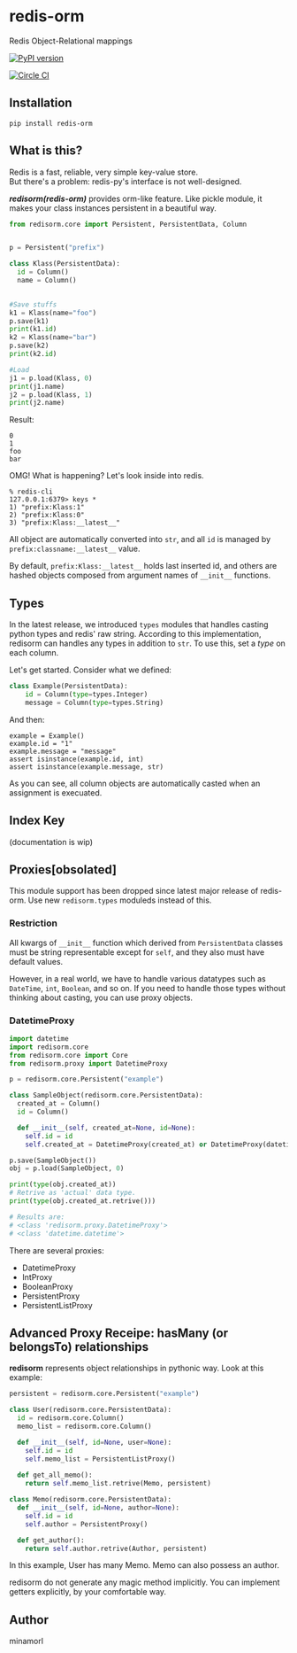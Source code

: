 # redis-orm
Redis Object-Relational mappings

[![PyPI version](https://badge.fury.io/py/redis-orm.svg)](https://badge.fury.io/py/redis-orm)

[![Circle CI](https://circleci.com/gh/minamorl/redis-orm.svg?style=svg)](https://circleci.com/gh/minamorl/redis-orm)

## Installation

```
pip install redis-orm
```

## What is this?

Redis is a fast, reliable, very simple key-value store.  
But there's a problem: redis-py's interface is not well-designed.

***redisorm(redis-orm)*** provides orm-like feature. Like pickle module, it makes your class instances persistent in a beautiful way.

```python
from redisorm.core import Persistent, PersistentData, Column


p = Persistent("prefix")

class Klass(PersistentData):
  id = Column()
  name = Column()
   

#Save stuffs
k1 = Klass(name="foo")
p.save(k1)
print(k1.id)
k2 = Klass(name="bar")
p.save(k2)
print(k2.id)

#Load
j1 = p.load(Klass, 0)
print(j1.name)
j2 = p.load(Klass, 1)
print(j2.name)
```

Result:
```
0
1
foo
bar
```

OMG! What is happening? Let's look inside into redis.
```
% redis-cli
127.0.0.1:6379> keys *
1) "prefix:Klass:1"
2) "prefix:Klass:0"
3) "prefix:Klass:__latest__"
```

All object are automatically converted into `str`, and all `id` is managed by `prefix:classname:__latest__` value.

By default, `prefix:Klass:__latest__` holds last inserted id, and others are hashed objects composed from argument names of `__init__` functions.

## Types

In the latest release, we introduced `types` modules that handles casting python types and redis' raw string. According to this implementation, redisorm can handles any types in addition to `str`. To use this, set a *type* on each column.

Let's get started. Consider what we defined:
```python
class Example(PersistentData):
    id = Column(type=types.Integer)
    message = Column(type=types.String)
```

And then:

```
example = Example()
example.id = "1"
example.message = "message"
assert isinstance(example.id, int)
assert isinstance(example.message, str)
```

As you can see, all column objects are automatically casted when an assignment is execuated.

## Index Key

(documentation is wip)

## Proxies[obsolated]

This module support has been dropped since latest major release of redis-orm.
Use new `redisorm.types` moduleds instead of this.

### Restriction

All kwargs of `__init__` function which derived from `PersistentData` classes must be string representable except for `self`, and they also must have default values.

However, in a real world, we have to handle various datatypes such as `DateTime`, `int`, `Boolean`, and so on. If you need to handle those types without thinking about casting, you can use proxy objects.

### DatetimeProxy
```python
import datetime
import redisorm.core
from redisorm.core import Core
from redisorm.proxy import DatetimeProxy

p = redisorm.core.Persistent("example")

class SampleObject(redisorm.core.PersistentData):
  created_at = Column() 
  id = Column()

  def __init__(self, created_at=None, id=None):
    self.id = id
    self.created_at = DatetimeProxy(created_at) or DatetimeProxy(datetime.datetime.now())

p.save(SampleObject())
obj = p.load(SampleObject, 0)

print(type(obj.created_at))
# Retrive as 'actual' data type.
print(type(obj.created_at.retrive()))

# Results are:
# <class 'redisorm.proxy.DatetimeProxy'>
# <class 'datetime.datetime'>
```

There are several proxies:

- DatetimeProxy
- IntProxy
- BooleanProxy
- PersistentProxy
- PersistentListProxy

## Advanced Proxy Receipe: hasMany (or belongsTo) relationships 

**redisorm** represents object relationships in pythonic way. Look at this example:

```python
persistent = redisorm.core.Persistent("example")

class User(redisorm.core.PersistentData):
  id = redisorm.core.Column()
  memo_list = redisorm.core.Column()

  def __init__(self, id=None, user=None):
    self.id = id
    self.memo_list = PersistentListProxy()
  
  def get_all_memo():
    return self.memo_list.retrive(Memo, persistent)

class Memo(redisorm.core.PersistentData):
  def __init__(self, id=None, author=None):
    self.id = id
    self.author = PersistentProxy()

  def get_author():
    return self.author.retrive(Author, persistent)
```

In this example, User has many Memo. Memo can also possess an author. 

redisorm do not generate any magic method implicitly. You can implement getters explicitly, by your comfortable way.


## Author
minamorl
